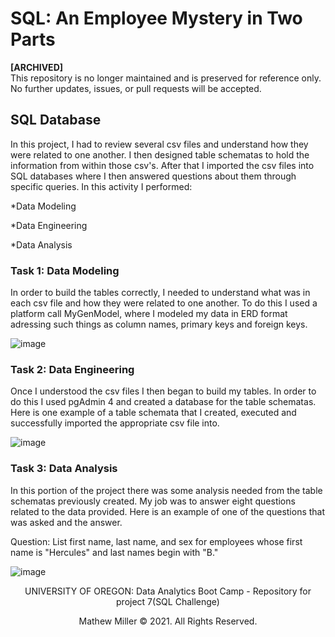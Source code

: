 # SQL: An Employee Mystery in Two Parts

**[ARCHIVED]**  
This repository is no longer maintained and is preserved for reference only. No further updates, issues, or pull requests will be accepted.

## SQL Database

In this project, I had to review several csv files and understand how they were related to one another.  I then designed table schematas to hold the information from within those csv's.  After that I imported the csv files into SQL databases where I then answered questions about them through specific queries. In this activity I performed:

*Data Modeling

*Data Engineering

*Data Analysis

### Task 1: Data Modeling

In order to build the tables correctly, I needed to understand what was in each csv file and how they were related to one another.  To do this I used a platform call MyGenModel, where I modeled my data in ERD format adressing such things as column names, primary keys and foreign keys.

![image](https://user-images.githubusercontent.com/74878952/109578887-d87d8380-7aac-11eb-89a6-c4633e7716b1.png)

### Task 2: Data Engineering

Once I understood the csv files I then began to build my tables.  In order to do this I used pgAdmin 4 and created a database for the table schematas.  Here is one example of a table schemata that I created, executed and successfully imported the appropriate csv file into.

![image](https://user-images.githubusercontent.com/74878952/109579227-5772bc00-7aad-11eb-97bf-1fd347beb1c7.png)

### Task 3: Data Analysis

In this portion of the project there was some analysis needed from the table schematas previously created.   My job was to answer eight questions related to the data provided.  Here is an example of one of the questions that was asked and the answer.

Question: List first name, last name, and sex for employees whose first name is "Hercules" and last names begin with "B."

![image](https://user-images.githubusercontent.com/74878952/109579614-14fdaf00-7aae-11eb-9032-965c9c1b2c7f.png)

<p align="center">
UNIVERSITY OF OREGON: Data Analytics Boot Camp - Repository for project 7(SQL Challenge)
</p>
<p align="center">
Mathew Miller © 2021. All Rights Reserved.
</p>

